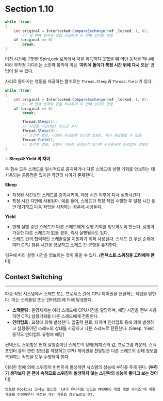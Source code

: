 # Section 1.10 <Context Switching>

```c#
while (true)
{
    int original = Interlocked.CompareExchange(ref _locked, 1, 0);
		// 세 번째 인자와 값을 비교하여 두 번째 인자로 변경
    if (original == 0)
        break;
}
```

이전 시간에 구현한 SpinLock 로직에서 락을 획득하지 못했을 때 어떤 동작을 하냐에 따라 무작정 기다리는 스핀락 동작이 아닌 ‘**자리에 돌아가 특정 시간 뒤에 다시 오는**’ 방법이 될 수 있다.

자리로 돌아가는 행동을 제공하는 함수로는 `Thread.Sleep`과 `Thread.Yield`가 있다.

```c#
while (true)
{
    int original = Interlocked.CompareExchange(ref _locked, 1, 0);
		// 세 번째 인자와 값을 비교하여 두 번째 인자로 변경
    if (original == 0)
        break;

		Thread.Sleep(1);
		// 지정한 시간(ms) 무조건 휴식
		Thread.Sleep(0);
		// 조건부 양보, 나보다 우선순위 낮으면 양보X, 즉시 재실행될 수 있음
		Thread.Yield();
		// 조건부 양보, 실행이 가능한 쓰레드가 있다면 우선순위에 상관없이 양보함
}
```

💡 **Sleep과 Yield 의 차이**

두 함수 모두 스레드를 일시적으로 중지하거나 다른 스레드에 실행 기회를 양보하는 데 사용되는 공통점은 있지만 약간의 차이가 존재한다.

**Sleep** 

- 지정된 시간동안 스레드를 중지시키며, 해당 시간 이후에 다시 실행시킨다.
- 특정 시간 지연에 사용된다. 예를 들어, 스레드가 특정 작업 수행한 후 일정 시간 동안 대기하고 다음 작업을 시작하는 경우에 사용된다.

**Yield**

- 현재 실행 중인 스레드가 다른 스레드에게 실행 기회를 양보하도록 만든다. 실행이 가능한 다른 스레드가 없을 경우, 즉시 실행될수도 있다.
- 스레드 간의 협력적인 스케줄링을 지원하기 위해 사용된다. 스레드 간 우선 순위에 따라 CPU 점유 시간을 양보하고 스레드 간 균형을 유지한다.

경우에 따라 실행 시간을 양보하는 것이 좋을 수 있다. **(컨텍스트 스위칭을 고려해야 한다)**

## Context Switching

---

다중 작업 시스템에서 스레드 또는 프로세스 간에 CPU 제어권을 전환하는 작업을 말한다. 이는 스케줄링 또는 인터럽트에 의해 발생한다. 

- **스케줄링** : 운영체제는 여러 스레드에 CPU시간을 할당하며, 해당 시간을 전부 사용하면 CPU 실행기회를 다른 스레드에게 전환한다.
- **인터럽트** : 요청에 의해 발생한다. 입출력 완료, 타이머 인터럽트 등에 의해 발생하고 실행중이던 스레드의 상태를 저장하고 다른 스레드로 전환한다. (Sleep, Yield 동작도 인터럽트 유형에 해당)

컨텍스트 스위칭은 현재 실행중이던 스레드의 상태(레지스터 값, 프로그램 카운터, 스택 포인터 등의 관련 정보)를 저장하고 CPU 제어권을 전달받은 다른 스레드의 상태 정보를 복원하는 작업을 모두 수행해야 한다. 

이러한 점에 의해 스위칭이 빈번하게 발생하면 시스템의 성능에 부하를 주게 된다. **(부하가 생각보다 큰 편에 속하므로 스위칭이 발생하지 않는 스핀락의 성능이 좋다고 보는 것이다)**

```
인프런 Rookiss 강사님 로드맵 'C#과 유니티로 만드는 MMORPG 게임 개발 시리즈'에 대한 학습을 진행하면서 작성한 개인 기록용 강의노트입니다.
```
